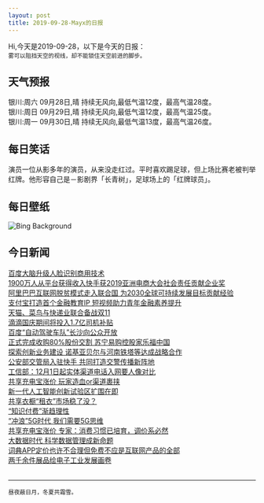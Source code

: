 ```yaml
---
layout: post
title: 2019-09-28-Mayx的日报
---
```


Hi,今天是2019-09-28，以下是今天的日报：<br><small>
雾可以阻挡天空的视线，却不能锁住天空前进的脚步。</small><!--more-->
## 天气预报
银川:周六 09月28日,晴 持续无风向,最低气温12度，最高气温28度。<br>银川:周日 09月29日,晴 持续无风向,最低气温12度，最高气温25度。<br>银川:周一 09月30日,晴 持续无风向,最低气温13度，最高气温26度。
## 每日笑话
演员一位从影多年的演员，从来没走红过。平时喜欢踢足球，但上场比赛老被判举红牌。他形容自己是－影剧界「长青树」，足球场上的「红牌球员」。
## 每日壁纸
![Bing Background](https://cn.bing.com/th?id=OHR.NankoweapGranaries_EN-US3648853544_1920x1080.jpg&rf=LaDigue_1920x1080.jpg&pid=hp "The Nankoweap Granaries of the Grand Canyon in Arizona (© Jack Dykinga/Minden Pictures)")
## 今日新闻

[百度大脑升级人脸识别商用技术](http://it.people.com.cn/n1/2019/0927/c1009-31377686.html)   
[1900万人从平台获得收入快手获2019亚洲电商大会社会责任贡献企业奖](http://it.people.com.cn/n1/2019/0927/c1009-31377723.html)   
[阿里巴巴互联网脱贫模式走入联合国 为2030全球可持续发展目标贡献经验](http://it.people.com.cn/n1/2019/0927/c1009-31377650.html)   
[支付宝打造首个金融教育IP 短视频助力青年金融素养提升](http://it.people.com.cn/n1/2019/0927/c1009-31377573.html)   
[天猫、菜鸟与快递业联合备战双11](http://it.people.com.cn/n1/2019/0927/c1009-31377576.html)   
[滴滴国庆期间将投入1.7亿司机补贴](http://it.people.com.cn/n1/2019/0927/c1009-31377199.html)   
[百度“自动驾驶车队”长沙向公众开放](http://it.people.com.cn/n1/2019/0927/c1009-31377437.html)   
[正式完成收购80%股份交割 苏宁易购控股家乐福中国](http://it.people.com.cn/n1/2019/0927/c1009-31377141.html)   
[探索创新业务建设 诺基亚贝尔与河南铁塔等达成战略合作](http://it.people.com.cn/n1/2019/0926/c1009-31375325.html)   
[公安部交管局入驻快手 共同打造交警传播新阵地](http://it.people.com.cn/n1/2019/0927/c1009-31376924.html)   
[工信部：12月1日起实体渠道电话入网要人像对比](http://it.people.com.cn/n1/2019/0927/c1009-31376410.html)   
[共享充电宝涨价 玩家造血or渠道裹挟](http://it.people.com.cn/n1/2019/0927/c1009-31376021.html)   
[新一代人工智能创新试验区扩围在即](http://it.people.com.cn/n1/2019/0927/c1009-31375981.html)   
[共享衣橱“租衣”市场稳了没？](http://it.people.com.cn/n1/2019/0927/c1009-31375964.html)   
[“知识付费”渐趋理性](http://it.people.com.cn/n1/2019/0927/c1009-31376000.html)   
[“冲浪”5G时代 我们需要5G思维](http://it.people.com.cn/n1/2019/0927/c1009-31376009.html)   
[共享充电宝涨价 专家：消费习惯已培育，调价系必然](http://it.people.com.cn/n1/2019/0927/c1009-31376045.html)   
[大数据时代 科学数据管理成新命题](http://it.people.com.cn/n1/2019/0927/c1009-31376014.html)   
[词典APP定价也许不合理但免费不应是互联网产品的全部](http://it.people.com.cn/n1/2019/0927/c1009-31376011.html)   
[两千余件展品绘电子工业发展画卷](http://it.people.com.cn/n1/2019/0927/c1009-31375950.html)   
<br />

***

<small>昼夜蔽日月，冬夏共霜雪。</small>
